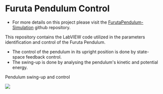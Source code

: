 # Furuta Pendulum Control

- For more details on this project please visit the [FurutaPendulum-Simulation](https://github.com/feippolito/FurutaPendulum-Simulation/) github repository.

This repository contains the LabVIEW code utilized in the parameters identification and control of the Furuta Pendulum.
- The control of the pendulum in its upright position is done by state-space feedback control.
- The swing-up is done by analysing the pendulum's kinetic and potential energy.


Pendulum swing-up and control

![](SwingUpAndControl.gif)
